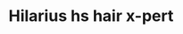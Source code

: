 ---
title: "Hilarius hs hair x-pert"
url: /neuhofen-pfalz/hilarius-hs-hair-x-pert/
shop: Friseur
---